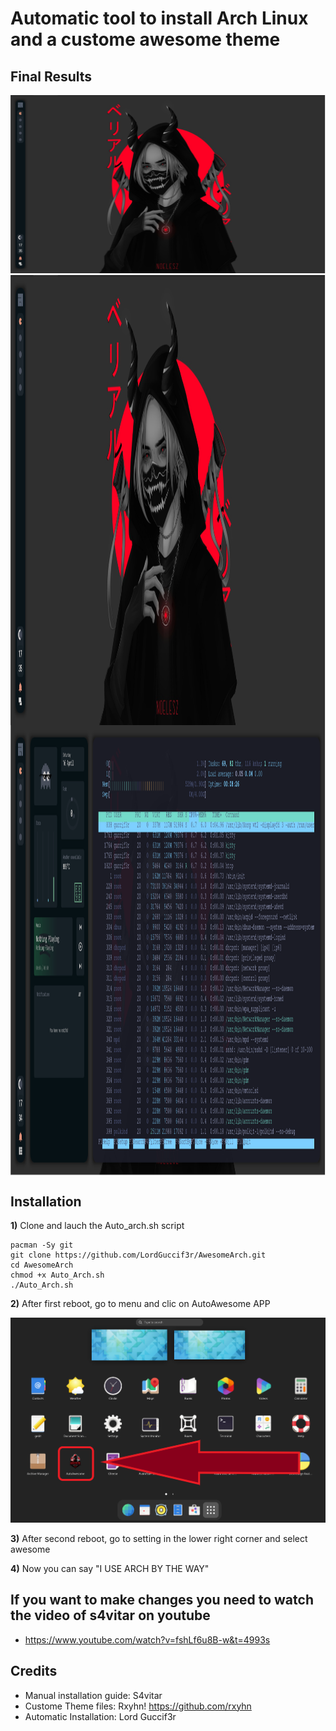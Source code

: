 # Automatic tool to install Arch Linux and a custome awesome theme
## Final Results
![AutoAwesome2](https://github.com/LordGuccif3r/AwesomeArch/blob/main/AutoAwesome/Awesome2.PNG)
 <img width="1080" height="720" src="https://github.com/LordGuccif3r/AwesomeArch/blob/main/AutoAwesome/Awesome2.PNG" align=center><img width="1080" height="720" src="https://github.com/LordGuccif3r/AwesomeArch/blob/main/AutoAwesome/awesome.PNG" align=center>
## Installation

**1)** Clone and lauch the Auto_arch.sh script
```
pacman -Sy git
git clone https://github.com/LordGuccif3r/AwesomeArch.git
cd AwesomeArch
chmod +x Auto_Arch.sh
./Auto_Arch.sh
```
**2)** After first reboot, go to menu and clic on AutoAwesome APP

![AutoAwesome1](https://github.com/LordGuccif3r/AwesomeArch/blob/main/AutoAwesome/Awesome4.png)

**3)** After second reboot, go to setting in the lower right corner and select awesome

**4)** Now you can say "I USE ARCH BY THE WAY"

## If you want to make changes you need to watch the video of s4vitar on youtube 

- https://www.youtube.com/watch?v=fshLf6u8B-w&t=4993s

## Credits

- Manual installation guide: S4vitar
- Custome Theme files: Rxyhn! https://github.com/rxyhn
- Automatic Installation: Lord Guccif3r 
